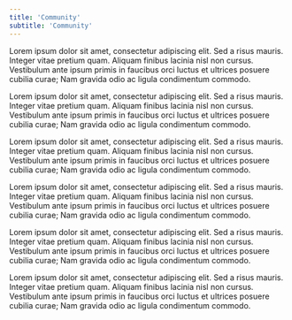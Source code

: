 ```yaml
---
title: 'Community'
subtitle: 'Community'
---
```


Lorem ipsum dolor sit amet, consectetur adipiscing elit.
Sed a risus mauris. Integer vitae pretium quam. Aliquam finibus lacinia nisl non cursus. Vestibulum ante ipsum primis in faucibus orci luctus et ultrices posuere cubilia curae; Nam gravida odio ac ligula condimentum commodo.

Lorem ipsum dolor sit amet, consectetur adipiscing elit.
Sed a risus mauris. Integer vitae pretium quam. Aliquam finibus lacinia nisl non cursus. Vestibulum ante ipsum primis in faucibus orci luctus et ultrices posuere cubilia curae; Nam gravida odio ac ligula condimentum commodo.

Lorem ipsum dolor sit amet, consectetur adipiscing elit.
Sed a risus mauris. Integer vitae pretium quam. Aliquam finibus lacinia nisl non cursus. Vestibulum ante ipsum primis in faucibus orci luctus et ultrices posuere cubilia curae; Nam gravida odio ac ligula condimentum commodo.

Lorem ipsum dolor sit amet, consectetur adipiscing elit.
Sed a risus mauris. Integer vitae pretium quam. Aliquam finibus lacinia nisl non cursus. Vestibulum ante ipsum primis in faucibus orci luctus et ultrices posuere cubilia curae; Nam gravida odio ac ligula condimentum commodo.

Lorem ipsum dolor sit amet, consectetur adipiscing elit.
Sed a risus mauris. Integer vitae pretium quam. Aliquam finibus lacinia nisl non cursus. Vestibulum ante ipsum primis in faucibus orci luctus et ultrices posuere cubilia curae; Nam gravida odio ac ligula condimentum commodo.

Lorem ipsum dolor sit amet, consectetur adipiscing elit.
Sed a risus mauris. Integer vitae pretium quam. Aliquam finibus lacinia nisl non cursus. Vestibulum ante ipsum primis in faucibus orci luctus et ultrices posuere cubilia curae; Nam gravida odio ac ligula condimentum commodo.
